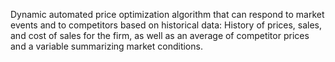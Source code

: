 Dynamic automated price optimization algorithm that can respond to market events and to competitors based on historical data:
History of prices, sales, and cost of sales for the firm, as well as an average of competitor prices and a variable summarizing market conditions.
